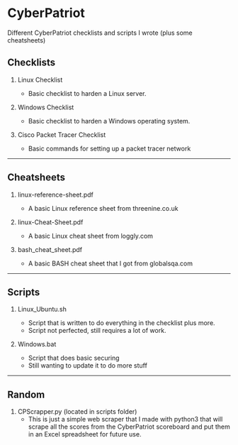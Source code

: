 # CyberPatriot
Different CyberPatriot checklists and scripts I wrote (plus some cheatsheets)
## Checklists
1. Linux Checklist
    - Basic checklist to harden a Linux server.

2. Windows Checklist
    - Basic checklist to harden a Windows operating system.

3. Cisco Packet Tracer Checklist
    - Basic commands for setting up a packet tracer network
-----------------------------------------------------------------------------------------------------------------------------------
## Cheatsheets
1. linux-reference-sheet.pdf
    - A basic Linux reference sheet from threenine.co.uk

2. linux-Cheat-Sheet.pdf
    - A basic Linux cheat sheet from loggly.com

3. bash_cheat_sheet.pdf
    - A basic BASH cheat sheet that I got from globalsqa.com
-----------------------------------------------------------------------------------------------------------------------------------
## Scripts
1. Linux_Ubuntu.sh
    - Script that is written to do everything in the checklist plus more.
    - Script not perfected, still requires a lot of work.

2. Windows.bat
    - Script that does basic securing
    - Still wanting to update it to do more stuff
-----------------------------------------------------------------------------------------------------------------------------------
## Random
1. CPScrapper.py (located in scripts folder)
    - This is just a simple web scraper that I made with python3 that will scrape all the scores from the CyberPatriot scoreboard and put them in an Excel spreadsheet for future use.
